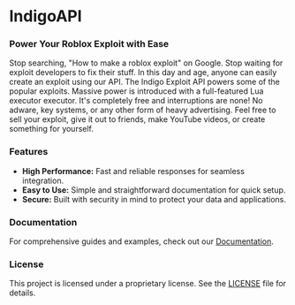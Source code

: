 # IndigoAPI

### Power Your Roblox Exploit with Ease

Stop searching, "How to make a roblox exploit" on Google. Stop waiting for exploit developers to fix their stuff. In this day and age, anyone can easily create an exploit using our API. The Indigo Exploit API powers some of the popular exploits. Massive power is introduced with a full-featured Lua executor executor. It's completely free and interruptions are none! No adware, key systems, or any other form of heavy advertising. Feel free to sell your exploit, give it out to friends, make YouTube videos, or create something for yourself.

### Features

- **High Performance:** Fast and reliable responses for seamless integration.
- **Easy to Use:** Simple and straightforward documentation for quick setup.
- **Secure:** Built with security in mind to protect your data and applications.

### Documentation

For comprehensive guides and examples, check out our [Documentation](https://github.com/IndigoLLC/IndigoAPI/blob/main/docs.md).

### License

This project is licensed under a proprietary license. See the [LICENSE](./LICENSE.md) file for details.
